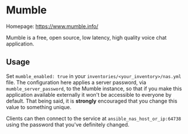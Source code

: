 # Mumble

Homepage: <https://www.mumble.info/>

Mumble is a free, open source, low latency, high quality voice chat application.

## Usage

Set `mumble_enabled: true` in your `inventories/<your_inventory>/nas.yml` file.
The configuration here applies a server password, via `mumble_server_password`, to the Mumble instance, so that if you make this application available externally it won't be 
accessible to everyone by default. That being said, it is **strongly** encouraged that
you change this value to something unique.

Clients can then connect to the service at `ansible_nas_host_or_ip:64738` using the
password that you've definitely changed.

